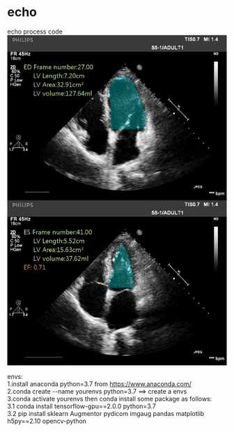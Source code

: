 # echo
echo process code
![image](https://github.com/hkx97/echo/blob/main/assessment.png)

envs:  
1.install anaconda python=3.7 from https://www.anaconda.com/  
2.conda create --name yourenvs python=3.7  ==> create a envs  
3.conda activate yourenvs then conda install some package as follows:  
  3.1 conda install tensorflow-gpu==2.0.0 python=3.7  
  3.2 pip install sklearn Augmentor pydicom imgaug pandas matplotlib h5py==2.10 opencv-python
